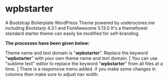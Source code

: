 # wpbstarter
A Bootstrap Boilerplate WordPress Theme powered by underscores.me including Bootstarp 4.3.1 and FontAwesome 5.13.0
It's a themeforest standard starter theme can easily be modified for self-branding.

<strong>The processes have been given below:</strong>

Theme name and text domain is "<strong>wpbstarter</strong>".
Replace the keyword "<strong>wpbstarter</strong>" with your own theme name and text domain. [ You can use "sublime text" editor to replace the keyword "<strong>wpbstarter</strong>" from all files at a time. ]
There is a responsive menu added. if you make some changes in columns then make sure to adjust nav width.
